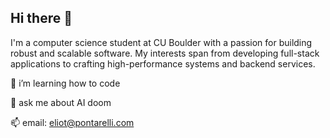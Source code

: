 ## Hi there 👋
I'm a computer science student at CU Boulder with a passion for building robust and scalable software. My interests span from developing full-stack applications to crafting high-performance systems and backend services.

🌱 i’m learning how to code

💬 ask me about AI doom

📫 email: eliot@pontarelli.com
